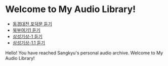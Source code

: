 # Welcome to My Audio Library!
- [동경대전 포덕문 듣기](./Hwan/동경대전_포덕문.wav)
- [북부여기1 듣기](./Hwan/북부여기1.mp3)
- [삼성기상-1 듣기](./Hwan/삼성기상-1.mp3)
- [삼성기상-1.1 듣기](./Hwan/삼성기상-1-1.mp3)


Hello! You have reached Sangkyu's personal audio archive.
Welcome to My Audio Library!
